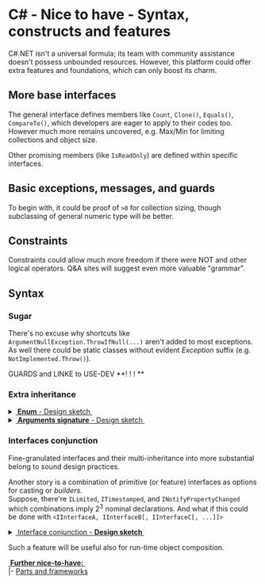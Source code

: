 # C# - Nice to have - Syntax, constructs and features

C#.NET isn't a universal formula; its team with community assistance doesn't possess unbounded resources. However, this platform could offer extra features and foundations, which can only boost its charm.

## More base interfaces

The general interface defines members like `Count`, `Clone()`, `Equals()`, `CompareTo()`, which developers are eager to apply to their codes too.\
However much more remains uncovered, e.g. Max/Min for limiting collections and object size.

Other promising members (like `IsReadOnly`) are defined within specific interfaces.

## Basic exceptions, messages, and guards

To begin with, it could be proof of `>0` for collection sizing, though subclassing of general numeric type will be better.

## Constraints

Constraints could allow much more freedom if there were NOT and other logical operators. Q&A sites will suggest even more valuable "grammar".

## Syntax

### Sugar

There's no excuse why shortcuts like `ArgumentNullException.ThrowIfNull(...)` aren't added to most exceptions. 
As well there could be static classes without evident _Exception_ suffix (e.g. `NotImplemented.Throw()`). 

GUARDS and LINKE to USE-DEV **! ! ! **

### Extra inheritance

<details>
<summary><ins>&nbsp;<b>Enum</b> - Design sketch&nbsp;</ins></summary>
&nbsp;

```csharp
enum FundamentalState 
{
    Solid,
    Liquid,
    Gas,
    Plasma
}

enum AppliedTheoryState : FundamentalStates
{
    CrystallLiquid,
    BoseEinsteinCondensate,
    NeutronDegenerate,
    QuarkGluonPlasma,
}

[Flags]
enum MyLabReagentStates : FundamentalStates
{
    Unknown = 0,
    NotApplicable
}
```

with downcast only, e.g.:

```diff csharp
-  FundamentalState state = AppliedTheoryState.Gas;
+  AppliedTheoryState state = FundamentalState.Gas;
```

---

</details>

<details>
<summary><ins>&nbsp;<b>Arguments signature</b> - Design sketch&nbsp;</ins></summary>
&nbsp;

Let's put aside that long signatures are bugs buddies and shall be encapsulated into classes/structs or tuples. 

Let's take the fact that repetitive sequences of arguments occur (sometimes dicatated by external tools) and ensuring the same names in order would be pleasing.

```csharp

// one of possible syntax through attribute
[Args("Name")]
bool Login(string name, string familyName) { ... }

[Args("Name.Western")]
void Personalize([Name], string middleName, Degree title) { ... }

Guid Register(int attempt, [Name.Western], byte age) { ... }

```

</details>

### Interfaces conjunction

Fine-granulated interfaces and their multi-inheritance into more substantial belong to sound design practices.

Another story is a combination of primitive (or feature) interfaces as options for casting or *builders*.\
Suppose, there're `ILimited`, `ITimestamped`, and `INotifyPropertyChanged` which combinations imply 2<sup>3</sup> nominal declarations. And what if this could be done with `<IInterfaceA, IInterfaceB[, IInterfaceC[, ...]]>`

<details>
<summary><ins>&nbsp;Interface conjunction - <b>Design sketch&nbsp;</ins></b></summary>
&nbsp;
    
```csharp
static class AircraftBuilder
{
        static <IAirSpecs, IPowerplant> BusinessJet(...) { ... }
        static <IAirSpecs, IPowerplant, ILoadSpecs> Cargo(...) { ... }
        static <IAirSpecs, IPowerplant, ILoadSpecs, IPassengerConfig> Liner(...) { ... }
}

IList<IataAirportCode> Planning.Destinations.FindOptimal(IataAirportCode from, <IAirSpecs, IPowerplant> vehicle) { ... }
void Planning.Capacity.Register(<ILoadSpecs, IPassengerConfig> transport) { ... }

```
---

</details>

Such a feature will be useful also for run-time object composition.

<ins>&nbsp;**Further nice-to-have:**&nbsp;</ins>\
|- [Parts and frameworks](cs-lacks-parts.md)

